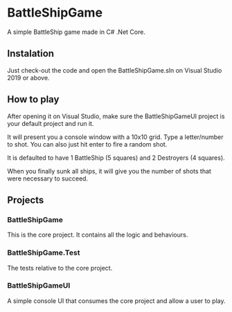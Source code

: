 # BattleShipGame

A simple BattleShip game made in C# .Net Core.

## Instalation

Just check-out the code and open the BattleShipGame.sln on Visual Studio 2019 or above.

## How to play

After opening it on Visual Studio, make sure the BattleShipGameUI project is your default project and run it.

It will present you a console window with a 10x10 grid. Type a letter/number to shot. You can also just hit enter to fire a random shot.

It is defaulted to have 1 BattleShip (5 squares) and 2 Destroyers (4 squares).

When you finally sunk all ships, it will give you the number of shots that were necessary to succeed.

## Projects

### BattleShipGame

This is the core project. It contains all the logic and behaviours.

### BattleShipGame.Test

The tests relative to the core project.

### BattleShipGameUI

A simple console UI that consumes the core project and allow a user to play.